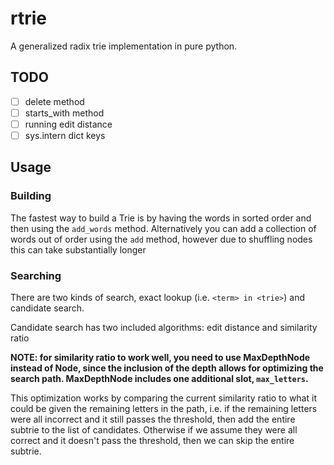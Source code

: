 # rtrie

A generalized radix trie implementation in pure python.

## TODO

- [ ] delete method
- [ ] starts_with method
- [ ] running edit distance
- [ ] sys.intern dict keys

## Usage

### Building

The fastest way to build a Trie is by having the words in sorted order and then using the `add_words` method.
Alternatively you can add a collection of words out of order using the `add` method, however due to shuffling nodes this can take substantially longer

### Searching

There are two kinds of search, exact lookup (i.e. `<term> in <trie>`) and candidate search.

Candidate search has two included algorithms: edit distance and similarity ratio

**NOTE: for similarity ratio to work well, you need to use MaxDepthNode instead of Node, since the inclusion of the depth allows for optimizing the search path. MaxDepthNode includes one additional slot, `max_letters`.**

This optimization works by comparing the current similarity ratio to what it could be given the remaining letters in the path, i.e. if the remaining letters were all incorrect and it still passes the threshold, then add the entire subtrie to the list of candidates. Otherwise if we assume they were all correct and it doesn't pass the threshold, then we can skip the entire subtrie.